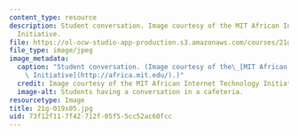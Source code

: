 ```yaml
---
content_type: resource
description: Student conversation. Image courtesy of the MIT African Internet Technology
  Initiative.
file: https://ol-ocw-studio-app-production.s3.amazonaws.com/courses/21g-019-communicating-across-cultures-spring-2005/73f12f117f42712f05f55cc52ac60fcc_21g-019s05.jpg
file_type: image/jpeg
image_metadata:
  caption: "Student conversation. (Image courtesy of the\_[MIT African Internet Technology\
    \ Initiative](http://africa.mit.edu/).)"
  credit: Image courtesy of the MIT African Internet Technology Initiative.
  image-alt: Students having a conversation in a cafeteria.
resourcetype: Image
title: 21g-019s05.jpg
uid: 73f12f11-7f42-712f-05f5-5cc52ac60fcc
---
```

